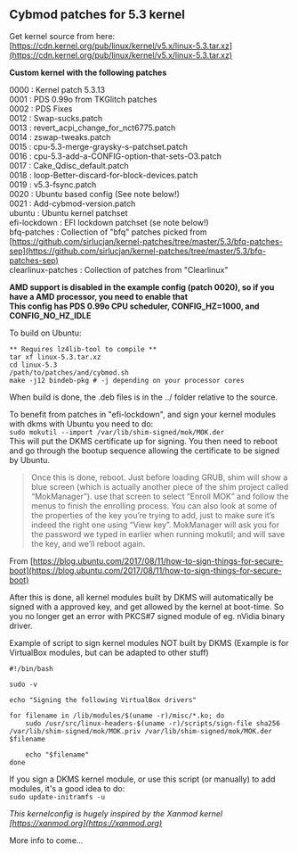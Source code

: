 ## Cybmod patches for 5.3 kernel  

Get kernel source from here: [https://cdn.kernel.org/pub/linux/kernel/v5.x/linux-5.3.tar.xz](https://cdn.kernel.org/pub/linux/kernel/v5.x/linux-5.3.tar.xz)  

**Custom kernel with the following patches**  

0000 : Kernel patch 5.3.13  
0001 : PDS 0.99o from TKGlitch patches  
0002 : PDS Fixes  
0012 : Swap-sucks.patch  
0013 : revert_acpi_change_for_nct6775.patch  
0014 : zswap-tweaks.patch  
0015 : cpu-5.3-merge-graysky-s-patchset.patch  
0016 : cpu-5.3-add-a-CONFIG-option-that-sets-O3.patch  
0017 : Cake_Qdisc_default.patch  
0018 : loop-Better-discard-for-block-devices.patch  
0019 : v5.3-fsync.patch  
0020 : Ubuntu based config (See note below!)  
0021 : Add-cybmod-version.patch  
ubuntu : Ubuntu kernel patchset  
efi-lockdown : EFI lockdown patchset (se note below!)  
bfq-patches : Collection of "bfq" patches picked from [https://github.com/sirlucjan/kernel-patches/tree/master/5.3/bfq-patches-sep](https://github.com/sirlucjan/kernel-patches/tree/master/5.3/bfq-patches-sep)  
clearlinux-patches : Collection of patches from "Clearlinux"  

**AMD support is disabled in the example config (patch 0020), so if you have a AMD processor, you need to enable that**  
**This config has PDS 0.99o CPU scheduler, CONFIG_HZ=1000, and CONFIG_NO_HZ_IDLE**  

To build on Ubuntu:  
```
** Requires lz4lib-tool to compile **
tar xf linux-5.3.tar.xz    
cd linux-5.3  
/path/to/patches/and/cybmod.sh  
make -j12 bindeb-pkg # -j depending on your processor cores  
```
When build is done, the .deb files is in the ../ folder relative to the source.  

To benefit from patches in "efi-lockdown", and sign your kernel modules with dkms with Ubuntu you need to do:  
`sudo mokutil --import /var/lib/shim-signed/mok/MOK.der`  
This will put the DKMS certificate up for signing. You then need to reboot and go through the bootup sequence allowing the certificate to be signed by Ubuntu.  

>Once this is done, reboot. Just before loading GRUB, shim will show a blue screen (which is actually another piece of the shim project called “MokManager”). use that screen to select “Enroll MOK” and follow the menus to finish the enrolling process. You can also look at some of the properties of the key you’re trying to add, just to make sure it’s indeed the right one using “View key”. MokManager will ask you for the password we typed in earlier when running mokutil; and will save the key, and we’ll reboot again.  

From [https://blog.ubuntu.com/2017/08/11/how-to-sign-things-for-secure-boot](https://blog.ubuntu.com/2017/08/11/how-to-sign-things-for-secure-boot)  

After this is done, all kernel modules built by DKMS will automatically be signed with a approved key, and get allowed by the kernel at boot-time. So you no longer get an error with PKCS#7 signed module of eg. nVidia binary driver.  

Example of script to sign kernel modules NOT built by DKMS (Example is for VirtualBox modules, but can be adapted to other stuff)  
```
#!/bin/bash

sudo -v

echo "Signing the following VirtualBox drivers"

for filename in /lib/modules/$(uname -r)/misc/*.ko; do
	sudo /usr/src/linux-headers-$(uname -r)/scripts/sign-file sha256 /var/lib/shim-signed/mok/MOK.priv /var/lib/shim-signed/mok/MOK.der $filename

	echo "$filename"
done
```
If you sign a DKMS kernel module, or use this script (or manually) to add modules, it's a good idea to do:  
`sudo update-initramfs -u`  

_This kernelconfig is hugely inspired by the Xanmod kernel [https://xanmod.org](https://xanmod.org)_  

More info to come...  
